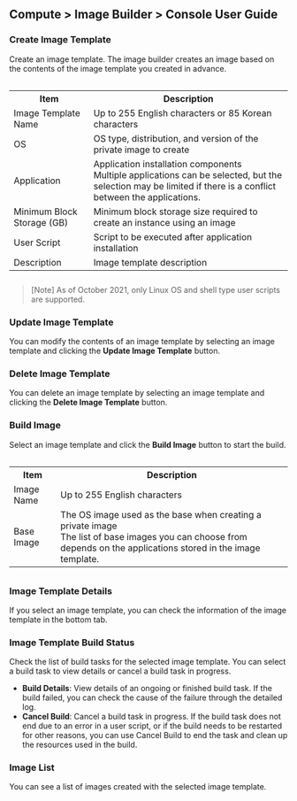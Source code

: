 ## Compute > Image Builder > Console User Guide
### Create Image Template
Create an image template. The image builder creates an image based on the contents of the image template you created in advance.

<table class="it" style="padding-top: 15px; padding-bottom: 10px;">
  <tr>
    <th>Item</th>
    <th>Description</th>
  </tr>
  <tr>
    <td>Image Template Name </td>
    <td>Up to 255 English characters or 85 Korean characters</td>
  </tr>
  <tr>
    <td>OS</td>
    <td>OS type, distribution, and version of the private image to create</td>
  </tr>
  <tr>
    <td>Application</td>
    <td>Application installation components<br/>Multiple applications can be selected, but the selection may be limited if there is a conflict between the applications.</td>
  </tr>
  <tr>
    <td>Minimum Block Storage (GB)</td>
    <td>Minimum block storage size required to create an instance using an image</td>
  </tr>
  <tr>
    <td>User Script </td>
    <td>Script to be executed after application installation</td>
  </tr>
  <tr>
    <td>Description</td>
    <td>Image template description </td>
  </tr>
</table>

> [Note]
> As of October 2021, only Linux OS and shell type user scripts are supported.

### Update Image Template
You can modify the contents of an image template by selecting an image template and clicking the **Update Image Template** button.

### Delete Image Template
You can delete an image template by selecting an image template and clicking the **Delete Image Template** button.

### Build Image
Select an image template and click the **Build Image** button to start the build.

<table class="it" style="padding-top: 15px; padding-bottom: 10px;">
  <tr>
    <th>Item</th>
    <th>Description</th>
  </tr>
  <tr>
    <td>Image Name</td>
    <td>Up to 255 English characters</td>
  </tr>
  <tr>
    <td>Base Image</td>
    <td>The OS image used as the base when creating a private image<br/>The list of base images you can choose from depends on the applications stored in the image template.</td>
  </tr>
</table>

### Image Template Details
If you select an image template, you can check the information of the image template in the bottom tab.

### Image Template Build Status
Check the list of build tasks for the selected image template. You can select a build task to view details or cancel a build task in progress.

* **Build Details**: View details of an ongoing or finished build task. If the build failed, you can check the cause of the failure through the detailed log.
* **Cancel Build**: Cancel a build task in progress. If the build task does not end due to an error in a user script, or if the build needs to be restarted for other reasons, you can use Cancel Build to end the task and clean up the resources used in the build.

### Image List
You can see a list of images created with the selected image template.
